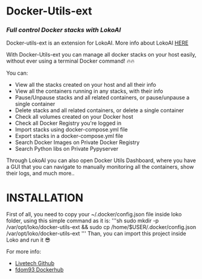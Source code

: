 # Docker-Utils-ext
### _Full control Docker stacks with LokoAI_ 


Docker-utils-ext is an extension for LokoAI. More info about LokoAI [HERE]

With Docker-Utils-ext you can manage all docker stacks on your host easily, without ever using a terminal Docker command! 🔥🔥

You can:
- View all the stacks created on your host and all their info
- View all the containers running in any stacks, with their info
- Pause/Unpause stacks and all related containers, or pause/unpause a single container
- Delete stacks and all related containers, or delete a single container
- Check all volumes created on your Docker host
- Check all Docker Registry you're logged in
- Import stacks using docker-compose.yml file
- Export stacks in a docker-compose.yml file
- Search Docker Images on Private Docker Registry
- Search Python libs on Private Pypyserver

Through LokoAI you can also open Docker Utils Dashboard, where you have a GUI that you can navigate to manually monitoring all the containers, show their logs, and much more..

# INSTALLATION
First of all, you need to copy your ~/.docker/config.json file inside loko folder, using this simple command as it is:
'''sh
sudo mkdir -p /var/opt/loko/docker-utils-ext && sudo cp /home/$USER/.docker/config.json /var/opt/loko/docker-utils-ext
'''
Than, you can import this project inside Loko and run it 😎


For more info:
- [Livetech Github]
- [fdom93 Dockerhub]

[HERE]: <https://github.com/loko-ai/loko>
[Livetech Github]: <https://github.com/loko-ai>
[fdom93 Dockerhub]: <https://hub.docker.com/u/fdom93>
